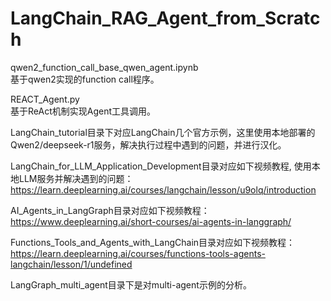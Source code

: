 # LangChain_RAG_Agent_from_Scratch
  
qwen2_function_call_base_qwen_agent.ipynb  
基于qwen2实现的function call程序。  
  
REACT_Agent.py  
基于ReAct机制实现Agent工具调用。  
  
LangChain_tutorial目录下对应LangChain几个官方示例，这里使用本地部署的Qwen2/deepseek-r1服务，解决执行过程中遇到的问题，并进行汉化。  
  
LangChain_for_LLM_Application_Development目录对应如下视频教程, 使用本地LLM服务并解决遇到的问题：  
https://learn.deeplearning.ai/courses/langchain/lesson/u9olq/introduction  
    
AI_Agents_in_LangGraph目录对应如下视频教程：  
https://www.deeplearning.ai/short-courses/ai-agents-in-langgraph/  
  
Functions_Tools_and_Agents_with_LangChain目录对应如下视频教程：  
https://learn.deeplearning.ai/courses/functions-tools-agents-langchain/lesson/1/undefined  

LangGraph_multi_agent目录下是对multi-agent示例的分析。  
